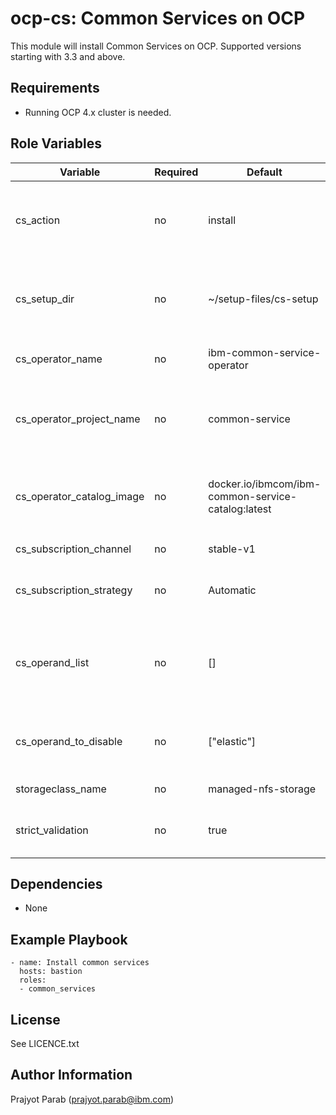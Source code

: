 ocp-cs: Common Services on OCP
=========

This module will install Common Services on OCP. Supported versions starting with 3.3 and above.

Requirements
------------

 - Running OCP 4.x cluster is needed.

Role Variables
--------------

| Variable                  | Required | Default                                            | Comments                                                  |
|---------------------------|----------|----------------------------------------------------|-----------------------------------------------------------|
| cs_action                 | no       | install                                            | `install` to install Common Services, `uninstall` to uninstall |
| cs_setup_dir              | no       | ~/setup-files/cs-setup                             | Place for config generation of Common Services files      |
| cs_operator_name          | no       | ibm-common-service-operator                        | Name for operator subscription                            |
| cs_operator_project_name  | no       | common-service                                     | Namespace to use for installing Common Services operators |
| cs_operator_catalog_image | no       | docker.io/ibmcom/ibm-common-service-catalog:latest | `latest` for stable and beta channels, `3.5-beta1` also valid |
| cs_subscription_channel   | no       | stable-v1                                          | stable-v1, beta                                              |
| cs_subscription_strategy  | no       | Automatic                                          | Approval stragergy for operator subscription              |
| cs_operand_list           | no       | []                                                 | List of Operands to install, name or pattern. empty list default to everything |
| cs_operand_to_disable     | no       | ["elastic"]                                        | List of Operands to disable, name or pattern              |
| storageclass_name         | no       | managed-nfs-storage                                | StorageClass name                                         |
| strict_validation         | no       | true                                               | Specify if to validate deployment strictly                |

Dependencies
------------

 - None

Example Playbook
----------------

    - name: Install common services
      hosts: bastion
      roles:
      - common_services

License
-------

See LICENCE.txt

Author Information
------------------

Prajyot Parab (prajyot.parab@ibm.com)

